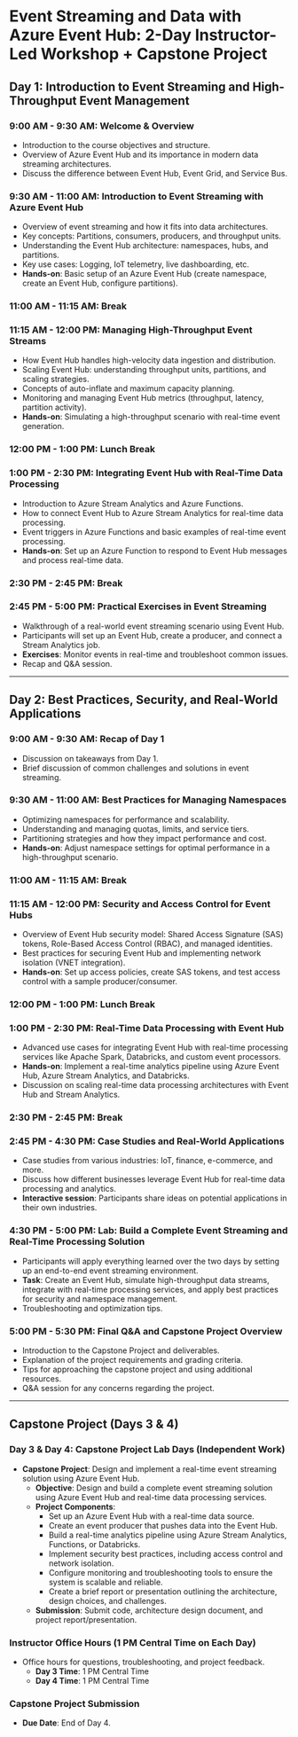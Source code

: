 # Event Streaming and Data with Azure Event Hub: 2-Day Instructor-Led Workshop + Capstone Project

## **Day 1: Introduction to Event Streaming and High-Throughput Event Management**

### **9:00 AM - 9:30 AM: Welcome & Overview**
- Introduction to the course objectives and structure.
- Overview of Azure Event Hub and its importance in modern data streaming architectures.
- Discuss the difference between Event Hub, Event Grid, and Service Bus.

### **9:30 AM - 11:00 AM: Introduction to Event Streaming with Azure Event Hub**
- Overview of event streaming and how it fits into data architectures.
- Key concepts: Partitions, consumers, producers, and throughput units.
- Understanding the Event Hub architecture: namespaces, hubs, and partitions.
- Key use cases: Logging, IoT telemetry, live dashboarding, etc.
- **Hands-on**: Basic setup of an Azure Event Hub (create namespace, create an Event Hub, configure partitions).

### **11:00 AM - 11:15 AM: Break**

### **11:15 AM - 12:00 PM: Managing High-Throughput Event Streams**
- How Event Hub handles high-velocity data ingestion and distribution.
- Scaling Event Hub: understanding throughput units, partitions, and scaling strategies.
- Concepts of auto-inflate and maximum capacity planning.
- Monitoring and managing Event Hub metrics (throughput, latency, partition activity).
- **Hands-on**: Simulating a high-throughput scenario with real-time event generation.

### **12:00 PM - 1:00 PM: Lunch Break**

### **1:00 PM - 2:30 PM: Integrating Event Hub with Real-Time Data Processing**
- Introduction to Azure Stream Analytics and Azure Functions.
- How to connect Event Hub to Azure Stream Analytics for real-time data processing.
- Event triggers in Azure Functions and basic examples of real-time event processing.
- **Hands-on**: Set up an Azure Function to respond to Event Hub messages and process real-time data.

### **2:30 PM - 2:45 PM: Break**

### **2:45 PM - 5:00 PM: Practical Exercises in Event Streaming**
- Walkthrough of a real-world event streaming scenario using Event Hub.
- Participants will set up an Event Hub, create a producer, and connect a Stream Analytics job.
- **Exercises**: Monitor events in real-time and troubleshoot common issues.
- Recap and Q&A session.

---

## **Day 2: Best Practices, Security, and Real-World Applications**

### **9:00 AM - 9:30 AM: Recap of Day 1**
- Discussion on takeaways from Day 1.
- Brief discussion of common challenges and solutions in event streaming.

### **9:30 AM - 11:00 AM: Best Practices for Managing Namespaces**
- Optimizing namespaces for performance and scalability.
- Understanding and managing quotas, limits, and service tiers.
- Partitioning strategies and how they impact performance and cost.
- **Hands-on**: Adjust namespace settings for optimal performance in a high-throughput scenario.

### **11:00 AM - 11:15 AM: Break**

### **11:15 AM - 12:00 PM: Security and Access Control for Event Hubs**
- Overview of Event Hub security model: Shared Access Signature (SAS) tokens, Role-Based Access Control (RBAC), and managed identities.
- Best practices for securing Event Hub and implementing network isolation (VNET integration).
- **Hands-on**: Set up access policies, create SAS tokens, and test access control with a sample producer/consumer.

### **12:00 PM - 1:00 PM: Lunch Break**

### **1:00 PM - 2:30 PM: Real-Time Data Processing with Event Hub**
- Advanced use cases for integrating Event Hub with real-time processing services like Apache Spark, Databricks, and custom event processors.
- **Hands-on**: Implement a real-time analytics pipeline using Azure Event Hub, Azure Stream Analytics, and Databricks.
- Discussion on scaling real-time data processing architectures with Event Hub and Stream Analytics.

### **2:30 PM - 2:45 PM: Break**

### **2:45 PM - 4:30 PM: Case Studies and Real-World Applications**
- Case studies from various industries: IoT, finance, e-commerce, and more.
- Discuss how different businesses leverage Event Hub for real-time data processing and analytics.
- **Interactive session**: Participants share ideas on potential applications in their own industries.

### **4:30 PM - 5:00 PM: Lab: Build a Complete Event Streaming and Real-Time Processing Solution**
- Participants will apply everything learned over the two days by setting up an end-to-end event streaming environment.
- **Task**: Create an Event Hub, simulate high-throughput data streams, integrate with real-time processing services, and apply best practices for security and namespace management.
- Troubleshooting and optimization tips.

### **5:00 PM - 5:30 PM: Final Q&A and Capstone Project Overview**
- Introduction to the Capstone Project and deliverables.
- Explanation of the project requirements and grading criteria.
- Tips for approaching the capstone project and using additional resources.
- Q&A session for any concerns regarding the project.

---

## **Capstone Project (Days 3 & 4)**

### **Day 3 & Day 4: Capstone Project Lab Days (Independent Work)**
- **Capstone Project**: Design and implement a real-time event streaming solution using Azure Event Hub.
  - **Objective**: Design and build a complete event streaming solution using Azure Event Hub and real-time data processing services.
  - **Project Components**:
    - Set up an Azure Event Hub with a real-time data source.
    - Create an event producer that pushes data into the Event Hub.
    - Build a real-time analytics pipeline using Azure Stream Analytics, Functions, or Databricks.
    - Implement security best practices, including access control and network isolation.
    - Configure monitoring and troubleshooting tools to ensure the system is scalable and reliable.
    - Create a brief report or presentation outlining the architecture, design choices, and challenges.
  - **Submission**: Submit code, architecture design document, and project report/presentation.

### **Instructor Office Hours (1 PM Central Time on Each Day)**
- Office hours for questions, troubleshooting, and project feedback.
  - **Day 3 Time**: 1 PM Central Time
  - **Day 4 Time**: 1 PM Central Time

### **Capstone Project Submission**
- **Due Date**: End of Day 4.
